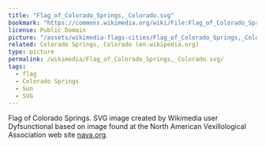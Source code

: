 ```yaml
---
title: "Flag_of_Colorado_Springs,_Colorado.svg"
bookmark: "https://commons.wikimedia.org/wiki/File:Flag_of_Colorado_Springs,_Colorado.svg"
license: Public Domain
picture: "/assets/wikimedia-flags-cities/Flag_of_Colorado_Springs,_Colorado.svg"
related: Colorado Springs, Colorado (en.wikipedia.org)
type: picture
permalink: /wikimedia/Flag_of_Colorado_Springs,_Colorado.svg/
tags:
  - flag
  - Colorado Springs
  - Sun
  - SVG
---
```

Flag of Colorado Springs. SVG image created by Wikimedia user Dyfsunctional based on image found at the North American Vexillological Association web site [nava.org](https://nava.org).